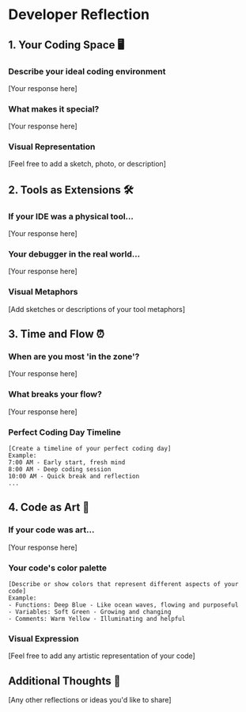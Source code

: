 # Developer Reflection

## 1. Your Coding Space 🖥️

### Describe your ideal coding environment
[Your response here]

### What makes it special?
[Your response here]

### Visual Representation
[Feel free to add a sketch, photo, or description]

## 2. Tools as Extensions 🛠️

### If your IDE was a physical tool...
[Your response here]

### Your debugger in the real world...
[Your response here]

### Visual Metaphors
[Add sketches or descriptions of your tool metaphors]

## 3. Time and Flow ⏰

### When are you most 'in the zone'?
[Your response here]

### What breaks your flow?
[Your response here]

### Perfect Coding Day Timeline
```
[Create a timeline of your perfect coding day]
Example:
7:00 AM - Early start, fresh mind
8:00 AM - Deep coding session
10:00 AM - Quick break and reflection
...
```

## 4. Code as Art 🎨

### If your code was art...
[Your response here]

### Your code's color palette
```
[Describe or show colors that represent different aspects of your code]
Example:
- Functions: Deep Blue - Like ocean waves, flowing and purposeful
- Variables: Soft Green - Growing and changing
- Comments: Warm Yellow - Illuminating and helpful
```

### Visual Expression
[Feel free to add any artistic representation of your code]

## Additional Thoughts 💭
[Any other reflections or ideas you'd like to share]
